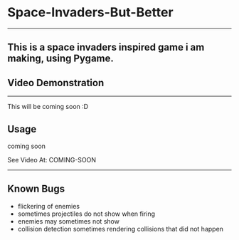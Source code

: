 # Space-Invaders-But-Better

---

## This is a space invaders inspired game i am making, using Pygame.

## Video Demonstration

---

This will be coming soon :D

## Usage

coming soon

See Video At: COMING-SOON

---

## Known Bugs

- flickering of enemies
- sometimes projectiles do not show when firing
- enemies may sometimes not show
- collision detection sometimes rendering collisions that did not happen
